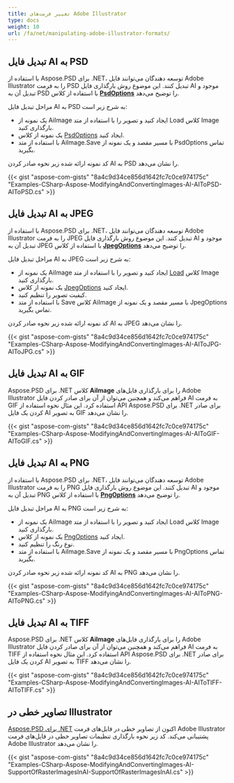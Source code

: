 ```yaml
---
title: تغییر فرمت‌های Adobe Illustrator
type: docs
weight: 10
url: /fa/net/manipulating-adobe-illustrator-formats/
---
```


## **تبدیل فایل AI به PSD**
با استفاده از Aspose.PSD برای .NET، توسعه دهندگان می‌توانند فایل Adobe Illustrator را به فرمت PSD تبدیل کنند. این موضوع روش بارگذاری فایل AI موجود و تبدیل آن به PSD با استفاده از کلاس [**PsdOptions**](https://reference.aspose.com/net/psd/aspose.psd.imageoptions/psdoptions) را توضیح می‌دهد.

مراحل تبدیل فایل AI به PSD به شرح زیر است:

- یک نمونه از AiImage ایجاد کنید و تصویر را با استفاده از متد Load کلاس Image بارگذاری کنید.
- یک نمونه از کلاس [PsdOptions](https://reference.aspose.com/net/psd/aspose.psd.imageoptions/psdoptions) ایجاد کنید.
- با استفاده از متد AiImage.Save با مسیر مقصد و یک نمونه از PsdOptions تماس بگیرید.

کد نمونه ارائه شده زیر نحوه صادر کردن AI به PSD را نشان می‌دهد.

{{< gist "aspose-com-gists" "8a4c9d34ce856d1642fc7c0ce974175c" "Examples-CSharp-Aspose-ModifyingAndConvertingImages-AI-AIToPSD-AIToPSD.cs" >}}

## **تبدیل فایل AI به JPEG**
با استفاده از Aspose.PSD برای .NET، توسعه دهندگان می‌توانند فایل Adobe Illustrator را به فرمت JPEG تبدیل کنند. این موضوع روش بارگذاری فایل AI موجود و تبدیل آن به JPEG با استفاده از کلاس [**JpegOptions**](https://reference.aspose.com/net/psd/aspose.psd.imageoptions/jpegoptions) را توضیح می‌دهد.

مراحل تبدیل فایل AI به JPEG به شرح زیر است:

- یک نمونه از AiImage ایجاد کنید و تصویر را با استفاده از متد [Load](https://reference.aspose.com/psd/net/aspose.psd/image/methods/load/index) کلاس Image بارگذاری کنید.
- یک نمونه از کلاس [JpegOptions](https://reference.aspose.com/net/psd/aspose.psd.imageoptions/jpegoptions) ایجاد کنید.
- کیفیت تصویر را تنظیم کنید.
- با استفاده از متد Save کلاس AiImage با مسیر مقصد و یک نمونه از JpegOptions تماس بگیرید.

کد نمونه ارائه شده زیر نحوه صادر کردن AI به JPEG را نشان می‌دهد.

{{< gist "aspose-com-gists" "8a4c9d34ce856d1642fc7c0ce974175c" "Examples-CSharp-Aspose-ModifyingAndConvertingImages-AI-AIToJPG-AIToJPG.cs" >}}

## **تبدیل فایل AI به GIF**
Aspose.PSD برای .NET کلاس **AiImage** را برای بارگذاری فایل‌های Adobe Illustrator فراهم می‌کند و همچنین می‌توان از آن برای صادر کردن فایل AI به فرمت GIF استفاده کرد. این مثال نحوه استفاده از API Aspose.PSD برای .NET برای صادر کردن یک فایل AI به تصویر GIF را نشان می‌دهد.

{{< gist "aspose-com-gists" "8a4c9d34ce856d1642fc7c0ce974175c" "Examples-CSharp-Aspose-ModifyingAndConvertingImages-AI-AIToGIF-AIToGIF.cs" >}}

## **تبدیل فایل AI به PNG**
با استفاده از Aspose.PSD برای .NET، توسعه دهندگان می‌توانند فایل Adobe Illustrator را به فرمت PNG تبدیل کنند. این موضوع روش بارگذاری فایل AI موجود و تبدیل آن به PNG با استفاده از کلاس [**PngOptions**](https://reference.aspose.com/net/psd/aspose.psd.imageoptions/pngoptions) را توضیح می‌دهد.

مراحل تبدیل فایل AI به PNG به شرح زیر است:

- یک نمونه از AiImage ایجاد کنید و تصویر را با استفاده از متد Load کلاس Image بارگذاری کنید.
- یک نمونه از کلاس [PngOptions](https://reference.aspose.com/net/psd/aspose.psd.imageoptions/pngoptions) ایجاد کنید.
- نوع رنگ را تنظیم کنید.
- با استفاده از متد AiImage.Save با مسیر مقصد و یک نمونه از PngOptions تماس بگیرید.

کد نمونه ارائه شده زیر نحوه صادر کردن AI به PNG را نشان می‌دهد.

{{< gist "aspose-com-gists" "8a4c9d34ce856d1642fc7c0ce974175c" "Examples-CSharp-Aspose-ModifyingAndConvertingImages-AI-AIToPNG-AIToPNG.cs" >}}

## **تبدیل فایل AI به TIFF**
Aspose.PSD برای .NET کلاس **AiImage** را برای بارگذاری فایل‌های Adobe Illustrator فراهم می‌کند و همچنین می‌توان از آن برای صادر کردن فایل AI به فرمت TIFF استفاده کرد. این مثال نحوه استفاده از API Aspose.PSD برای .NET برای صادر کردن یک فایل AI به تصویر TIFF را نشان می‌دهد.

{{< gist "aspose-com-gists" "8a4c9d34ce856d1642fc7c0ce974175c" "Examples-CSharp-Aspose-ModifyingAndConvertingImages-AI-AIToTIFF-AIToTIFF.cs" >}}

## **تصاویر خطی در Illustrator**
[Aspose.PSD برای .NET](https://products.aspose.com/psd/net) اکنون از تصاویر خطی در فایل‌های فرمت Adobe Illustrator پشتیبانی می‌کند. کد زیر نحوه بارگذاری تنظیمات تصاویر خطی در فایل‌های فرمت Adobe Illustrator را نشان می‌دهد.

{{< gist "aspose-com-gists" "8a4c9d34ce856d1642fc7c0ce974175c" "Examples-CSharp-Aspose-ModifyingAndConvertingImages-AI-SupportOfRasterImagesInAI-SupportOfRasterImagesInAI.cs" >}}
